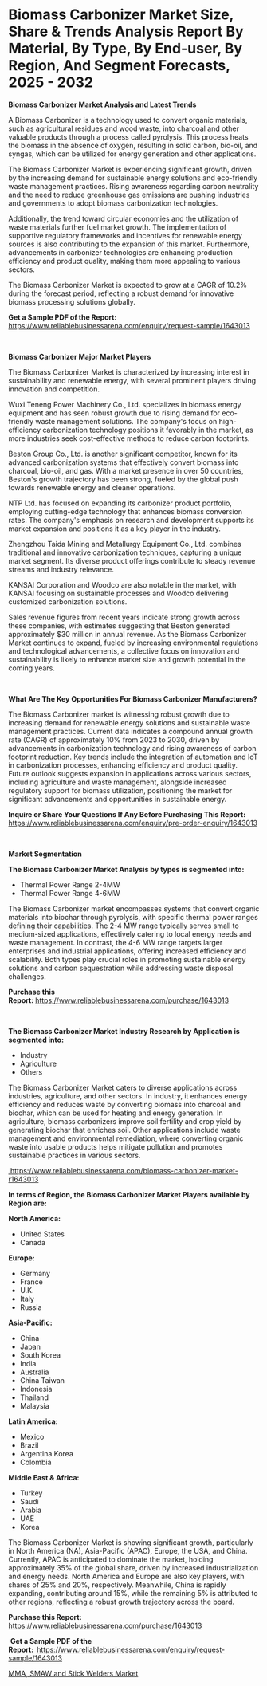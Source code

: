 <p><h1>Biomass Carbonizer Market Size, Share & Trends Analysis Report By Material, By Type, By End-user, By Region, And Segment Forecasts, 2025 - 2032</h1></p><p><strong>Biomass Carbonizer Market Analysis and Latest Trends</strong></p>
<p><p>A Biomass Carbonizer is a technology used to convert organic materials, such as agricultural residues and wood waste, into charcoal and other valuable products through a process called pyrolysis. This process heats the biomass in the absence of oxygen, resulting in solid carbon, bio-oil, and syngas, which can be utilized for energy generation and other applications. </p><p>The Biomass Carbonizer Market is experiencing significant growth, driven by the increasing demand for sustainable energy solutions and eco-friendly waste management practices. Rising awareness regarding carbon neutrality and the need to reduce greenhouse gas emissions are pushing industries and governments to adopt biomass carbonization technologies. </p><p>Additionally, the trend toward circular economies and the utilization of waste materials further fuel market growth. The implementation of supportive regulatory frameworks and incentives for renewable energy sources is also contributing to the expansion of this market. Furthermore, advancements in carbonizer technologies are enhancing production efficiency and product quality, making them more appealing to various sectors. </p><p>The Biomass Carbonizer Market is expected to grow at a CAGR of 10.2% during the forecast period, reflecting a robust demand for innovative biomass processing solutions globally.</p></p>
<p><strong>Get a Sample PDF of the Report:&nbsp;</strong> <a href="https://www.reliablebusinessarena.com/enquiry/request-sample/1643013?utm_campaign=3181&utm_medium=2&utm_source=Github&utm_content=ia&utm_term=28032025&utm_id=biomass-carbonizer">https://www.reliablebusinessarena.com/enquiry/request-sample/1643013</a></p>
<p>&nbsp;</p>
<p><strong>Biomass Carbonizer Major Market Players</strong></p>
<p><p>The Biomass Carbonizer Market is characterized by increasing interest in sustainability and renewable energy, with several prominent players driving innovation and competition. </p><p>Wuxi Teneng Power Machinery Co., Ltd. specializes in biomass energy equipment and has seen robust growth due to rising demand for eco-friendly waste management solutions. The company's focus on high-efficiency carbonization technology positions it favorably in the market, as more industries seek cost-effective methods to reduce carbon footprints.</p><p>Beston Group Co., Ltd. is another significant competitor, known for its advanced carbonization systems that effectively convert biomass into charcoal, bio-oil, and gas. With a market presence in over 50 countries, Beston's growth trajectory has been strong, fueled by the global push towards renewable energy and cleaner operations.</p><p>NTP Ltd. has focused on expanding its carbonizer product portfolio, employing cutting-edge technology that enhances biomass conversion rates. The company's emphasis on research and development supports its market expansion and positions it as a key player in the industry.</p><p>Zhengzhou Taida Mining and Metallurgy Equipment Co., Ltd. combines traditional and innovative carbonization techniques, capturing a unique market segment. Its diverse product offerings contribute to steady revenue streams and industry relevance.</p><p>KANSAI Corporation and Woodco are also notable in the market, with KANSAI focusing on sustainable processes and Woodco delivering customized carbonization solutions.</p><p>Sales revenue figures from recent years indicate strong growth across these companies, with estimates suggesting that Beston generated approximately $30 million in annual revenue. As the Biomass Carbonizer Market continues to expand, fueled by increasing environmental regulations and technological advancements, a collective focus on innovation and sustainability is likely to enhance market size and growth potential in the coming years.</p></p>
<p>&nbsp;</p>
<p><strong>What Are The Key Opportunities For Biomass Carbonizer Manufacturers?</strong></p>
<p><p>The Biomass Carbonizer market is witnessing robust growth due to increasing demand for renewable energy solutions and sustainable waste management practices. Current data indicates a compound annual growth rate (CAGR) of approximately 10% from 2023 to 2030, driven by advancements in carbonization technology and rising awareness of carbon footprint reduction. Key trends include the integration of automation and IoT in carbonization processes, enhancing efficiency and product quality. Future outlook suggests expansion in applications across various sectors, including agriculture and waste management, alongside increased regulatory support for biomass utilization, positioning the market for significant advancements and opportunities in sustainable energy.</p></p>
<p><strong>Inquire or Share Your Questions If Any Before Purchasing This Report:</strong> <a href="https://www.reliablebusinessarena.com/enquiry/pre-order-enquiry/1643013?utm_campaign=3181&utm_medium=2&utm_source=Github&utm_content=ia&utm_term=28032025&utm_id=biomass-carbonizer">https://www.reliablebusinessarena.com/enquiry/pre-order-enquiry/1643013</a></p>
<p>&nbsp;</p>
<p><strong>Market Segmentation</strong></p>
<p><strong>The Biomass Carbonizer Market Analysis by types is segmented into:</strong></p>
<p><ul><li>Thermal Power Range 2-4MW</li><li>Thermal Power Range 4-6MW</li></ul></p>
<p><p>The Biomass Carbonizer market encompasses systems that convert organic materials into biochar through pyrolysis, with specific thermal power ranges defining their capabilities. The 2-4 MW range typically serves small to medium-sized applications, effectively catering to local energy needs and waste management. In contrast, the 4-6 MW range targets larger enterprises and industrial applications, offering increased efficiency and scalability. Both types play crucial roles in promoting sustainable energy solutions and carbon sequestration while addressing waste disposal challenges.</p></p>
<p><strong>Purchase this Report:&nbsp;</strong><a href="https://www.reliablebusinessarena.com/purchase/1643013?utm_campaign=3181&utm_medium=2&utm_source=Github&utm_content=ia&utm_term=28032025&utm_id=biomass-carbonizer">https://www.reliablebusinessarena.com/purchase/1643013</a></p>
<p>&nbsp;</p>
<p><strong>The Biomass Carbonizer Market Industry Research by Application is segmented into:</strong></p>
<p><ul><li>Industry</li><li>Agriculture</li><li>Others</li></ul></p>
<p><p>The Biomass Carbonizer Market caters to diverse applications across industries, agriculture, and other sectors. In industry, it enhances energy efficiency and reduces waste by converting biomass into charcoal and biochar, which can be used for heating and energy generation. In agriculture, biomass carbonizers improve soil fertility and crop yield by generating biochar that enriches soil. Other applications include waste management and environmental remediation, where converting organic waste into usable products helps mitigate pollution and promotes sustainable practices in various sectors.</p></p>
<p><a href="https://www.reliablebusinessarena.com/biomass-carbonizer-market-r1643013?utm_campaign=3181&utm_medium=2&utm_source=Github&utm_content=ia&utm_term=28032025&utm_id=biomass-carbonizer">&nbsp;https://www.reliablebusinessarena.com/biomass-carbonizer-market-r1643013</a></p>
<p><strong>In terms of Region, the Biomass Carbonizer Market Players available by Region are:</strong></p>
<p>
    <p> <strong> North America: </strong>
        <ul>
            <li>United States</li>
            <li>Canada</li>
        </ul>
        </p> 
    <p> <strong> Europe: </strong>
        <ul>
            <li>Germany</li>
            <li>France</li>
            <li>U.K.</li>
            <li>Italy</li>
            <li>Russia</li>
        </ul>
        </p> 
    <p> <strong> Asia-Pacific: </strong>
        <ul>
            <li>China</li>
            <li>Japan</li>
            <li>South Korea</li>
            <li>India</li>
            <li>Australia</li>
            <li>China Taiwan</li>
            <li>Indonesia</li>
            <li>Thailand</li>
            <li>Malaysia</li>
        </ul>
        </p> 
    <p> <strong> Latin America: </strong>
        <ul>
            <li>Mexico</li>
            <li>Brazil</li>
            <li>Argentina Korea</li>
            <li>Colombia</li>
        </ul>
        </p> 
    <p> <strong> Middle East & Africa: </strong>
        <ul>
            <li>Turkey</li>
            <li>Saudi</li>
            <li>Arabia</li>
            <li>UAE</li>
            <li>Korea</li>
        </ul>
    </p>
    </p>
<p><p>The Biomass Carbonizer Market is showing significant growth, particularly in North America (NA), Asia-Pacific (APAC), Europe, the USA, and China. Currently, APAC is anticipated to dominate the market, holding approximately 35% of the global share, driven by increased industrialization and energy needs. North America and Europe are also key players, with shares of 25% and 20%, respectively. Meanwhile, China is rapidly expanding, contributing around 15%, while the remaining 5% is attributed to other regions, reflecting a robust growth trajectory across the board.</p></p>
<p><strong>Purchase this Report: </strong><a href="https://www.reliablebusinessarena.com/purchase/1643013?utm_campaign=3181&utm_medium=2&utm_source=Github&utm_content=ia&utm_term=28032025&utm_id=biomass-carbonizer">https://www.reliablebusinessarena.com/purchase/1643013</a></p>
<p>&nbsp;<strong>Get a Sample PDF of the Report:&nbsp;&nbsp;</strong><a href="https://www.reliablebusinessarena.com/enquiry/request-sample/1643013?utm_campaign=3181&utm_medium=2&utm_source=Github&utm_content=ia&utm_term=28032025&utm_id=biomass-carbonizer">https://www.reliablebusinessarena.com/enquiry/request-sample/1643013</a></p>
<p><strong></strong></p>
<p><p><a href="https://github.com/awalinfucci/Market-Research-Report-List-1/blob/main/mma-smaw-and-stick-welders-market.md?utm_campaign=3181&utm_medium=2&utm_source=Github&utm_content=ia&utm_term=28032025&utm_id=biomass-carbonizer">MMA, SMAW and Stick Welders Market</a></p></p>